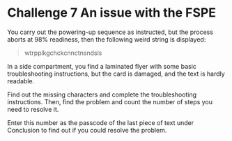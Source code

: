 # Challenge 7 An issue with the FSPE

You carry out the powering-up sequence as instructed, but the process aborts at 98% readiness, then the following weird string is displayed:

> wtrpplkgchckcnnctnsndsls

In a side compartment, you find a laminated flyer with some basic troubleshooting instructions, but the card is damaged, and the text is hardly readable. 

Find out the missing characters and complete the troubleshooting instructions. Then, find the problem and count the number of steps you need to resolve it. 

Enter this number as the passcode of the last piece of text under Conclusion to find out if you could resolve the problem.
